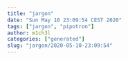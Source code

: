 ```yaml
---
title: "jargon"
date: "Sun May 10 23:09:54 CEST 2020"
tags: ["jargon", "pipotron"]
author: m1ch3l
categories: ["generated"]
slug: "jargon/2020-05-10-23:09:54"
---
```



